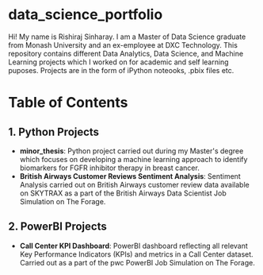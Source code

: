 # data_science_portfolio
Hi! My name is Rishiraj Sinharay. I am a Master of Data Science graduate from Monash University and an ex-employee at DXC Technology. This repository contains different Data Analytics, Data Science, and Machine Learning projects which I worked on for academic and self learning puposes. Projects are in the form of iPython noteooks, .pbix files etc.

# Table of Contents
## 1. Python Projects
- **minor_thesis**: Python project carried out during my Master's degree which focuses on developing a machine learning approach to identify biomarkers for FGFR inhibitor therapy in breast cancer.
- **British Airways Customer Reviews Sentiment Analysis**: Sentiment Analysis carried out on British Airways customer review data available on SKYTRAX as a part of the British Airways Data Scientist Job Simulation on The Forage.

## 2. PowerBI Projects
- **Call Center KPI Dashboard**: PowerBI dashboard reflecting all relevant Key Performance Indicators (KPIs) and metrics in a Call Center dataset. Carried out as  a part of the pwc PowerBI Job Simulation on The Forage.
